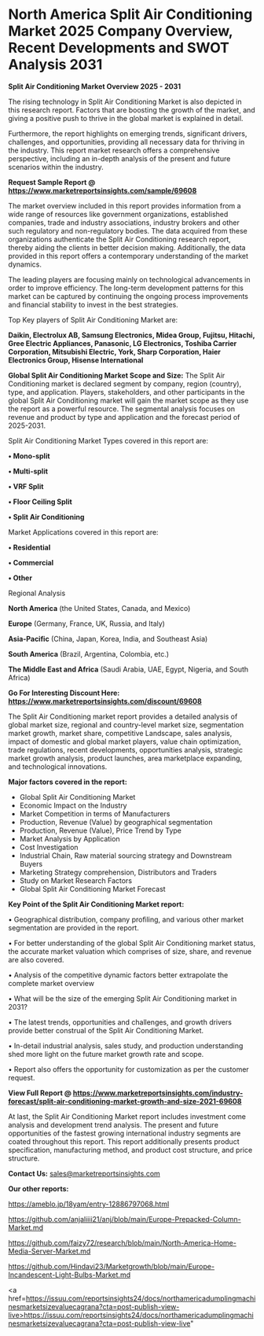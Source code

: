 # North America Split Air Conditioning Market 2025 Company Overview, Recent Developments and SWOT Analysis 2031

<Strong> Split Air Conditioning Market Overview 2025 - 2031</strong>

The rising technology in Split Air Conditioning Market is also depicted in this research report. Factors that are boosting the growth of the market, and giving a positive push to thrive in the global market is explained in detail.

Furthermore, the report highlights on emerging trends, significant drivers, challenges, and opportunities, providing all necessary data for thriving in the industry. This report market research offers a comprehensive perspective, including an in-depth analysis of the present and future scenarios within the industry.

<strong>Request Sample Report @ <a href=https://www.marketreportsinsights.com/sample/69608>https://www.marketreportsinsights.com/sample/69608</a></strong>

The market overview included in this report provides information from a wide range of resources like government organizations, established companies, trade and industry associations, industry brokers and other such regulatory and non-regulatory bodies. The data acquired from these organizations authenticate the Split Air Conditioning research report, thereby aiding the clients in better decision making. Additionally, the data provided in this report offers a contemporary understanding of the market dynamics.

The leading players are focusing mainly on technological advancements in order to improve efficiency. The long-term development patterns for this market can be captured by continuing the ongoing process improvements and financial stability to invest in the best strategies.

Top Key players of Split Air Conditioning Market are:

<strong>Daikin, Electrolux AB, Samsung Electronics, Midea Group, Fujitsu, Hitachi, Gree Electric Appliances, Panasonic, LG Electronics, Toshiba Carrier Corporation, Mitsubishi Electric, York, Sharp Corporation, Haier Electronics Group, Hisense International</strong>

<strong><b>Global Split Air Conditioning Market Scope and Size:</b></strong>
The Split Air Conditioning market is declared segment by company, region (country), type, and application. Players, stakeholders, and other participants in the global Split Air Conditioning market will gain the market scope as they use the report as a powerful resource. The segmental analysis focuses on revenue and product by type and application and the forecast period of 2025-2031.

Split Air Conditioning Market Types covered in this report are:

<strong>• Mono-split

• Multi-split

• VRF Split

• Floor Ceiling Split

• Split Air Conditioning</strong>

Market Applications covered in this report are:

<strong>• Residential

• Commercial

• Other</strong> 

Regional Analysis

<strong>North America</strong> (the United States, Canada, and Mexico)

<strong>Europe</strong> (Germany, France, UK, Russia, and Italy)

<strong>Asia-Pacific</strong> (China, Japan, Korea, India, and Southeast Asia)

<strong>South America</strong> (Brazil, Argentina, Colombia, etc.)

<strong>The Middle East and Africa</strong> (Saudi Arabia, UAE, Egypt, Nigeria, and South Africa)

<strong>Go For Interesting Discount Here: <a href=https://www.marketreportsinsights.com/discount/69608>https://www.marketreportsinsights.com/discount/69608</a></strong>

The Split Air Conditioning market report provides a detailed analysis of global market size, regional and country-level market size, segmentation market growth, market share, competitive Landscape, sales analysis, impact of domestic and global market players, value chain optimization, trade regulations, recent developments, opportunities analysis, strategic market growth analysis, product launches, area marketplace expanding, and technological innovations.

<strong><b>Major factors covered in the report:</b></strong>
<ul>
  <li>Global Split Air Conditioning Market </li>
  <li>Economic Impact on the Industry</li>
  <li>Market Competition in terms of Manufacturers</li>
  <li>Production, Revenue (Value) by geographical segmentation</li>
  <li>Production, Revenue (Value), Price Trend by Type</li>
  <li>Market Analysis by Application</li>
  <li>Cost Investigation</li>
  <li>Industrial Chain, Raw material sourcing strategy and Downstream Buyers</li>
  <li>Marketing Strategy comprehension, Distributors and Traders</li>
  <li>Study on Market Research Factors</li>
  <li>Global Split Air Conditioning Market Forecast</li>
</ul>

<strong><b>Key Point of the Split Air Conditioning Market report:</b></strong>

• Geographical distribution, company profiling, and various other market segmentation are provided in the report.

• For better understanding of the global Split Air Conditioning market status, the accurate market valuation which comprises of size, share, and revenue are also covered.

• Analysis of the competitive dynamic factors better extrapolate the complete market overview

• What will be the size of the emerging Split Air Conditioning market in 2031?

• The latest trends, opportunities and challenges, and growth drivers provide better construal of the Split Air Conditioning Market.

• In-detail industrial analysis, sales study, and production understanding shed more light on the future market growth rate and scope.

• Report also offers the opportunity for customization as per the customer request.

<strong><b>View Full Report @ <a href=https://www.marketreportsinsights.com/industry-forecast/split-air-conditioning-market-growth-and-size-2021-69608>https://www.marketreportsinsights.com/industry-forecast/split-air-conditioning-market-growth-and-size-2021-69608</a></b></strong>


At last, the Split Air Conditioning Market report includes investment come analysis and development trend analysis. The present and future opportunities of the fastest growing international industry segments are coated throughout this report. This report additionally presents product specification, manufacturing method, and product cost structure, and price structure.

<strong>Contact Us:</strong>
sales@marketreportsinsights.com

<strong>Our other reports:</strong>

<a href=https://ameblo.jp/18yam/entry-12886797068.html>https://ameblo.jp/18yam/entry-12886797068.html</a>

<a href=https://github.com/anjaliiii21/anj/blob/main/Europe-Prepacked-Column-Market.md>https://github.com/anjaliiii21/anj/blob/main/Europe-Prepacked-Column-Market.md</a>

<a href=https://github.com/faizy72/research/blob/main/North-America-Home-Media-Server-Market.md>https://github.com/faizy72/research/blob/main/North-America-Home-Media-Server-Market.md</a>

<a href=https://github.com/Hindavi23/Marketgrowth/blob/main/Europe-Incandescent-Light-Bulbs-Market.md>https://github.com/Hindavi23/Marketgrowth/blob/main/Europe-Incandescent-Light-Bulbs-Market.md</a>

<a href=https://issuu.com/reportsinsights24/docs/northamericadumplingmachinesmarketsizevaluecagrana?cta=post-publish-view-live>https://issuu.com/reportsinsights24/docs/northamericadumplingmachinesmarketsizevaluecagrana?cta=post-publish-view-live</a>"

